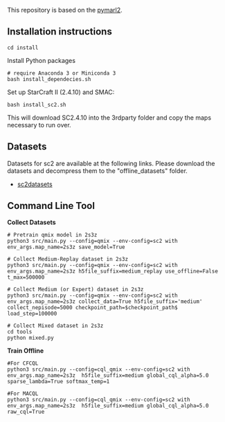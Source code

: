 This repository is based on the [pymarl2](https://github.com/hijkzzz/pymarl2).

## Installation instructions

```shell
cd install
```

Install Python packages

```shell
# require Anaconda 3 or Miniconda 3
bash install_dependecies.sh
```

Set up StarCraft II (2.4.10) and SMAC:

```shell
bash install_sc2.sh
```

This will download SC2.4.10 into the 3rdparty folder and copy the maps necessary to run over.

## Datasets

Datasets for sc2 are available at the following links. Please download the datasets and decompress them to the "offline_datasets" folder.

- [sc2datasets](https://drive.google.com/file/d/1nIRwMrbIy6oJuuIM0okVm6DzDaWpNIqJ/view?usp=share_link)

## Command Line Tool

**Collect Datasets**

```shell
# Pretrain qmix model in 2s3z
python3 src/main.py --config=qmix --env-config=sc2 with env_args.map_name=2s3z save_model=True
```

```shell
# Collect Medium-Replay dataset in 2s3z
python3 src/main.py --config=qmix --env-config=sc2 with env_args.map_name=2s3z h5file_suffix=medium_replay use_offline=False t_max=500000 
```

```shell
# Collect Medium (or Expert) dataset in 2s3z
python3 src/main.py --config=qmix --env-config=sc2 with env_args.map_name=2s3z collect_data=True h5file_suffix='medium' collect_nepisode=5000 checkpoint_path=$checkpoint_path$ load_step=100000
```

```shell
# Collect Mixed dataset in 2s3z
cd tools
python mixed.py
```

**Train Offline**

```shell
#For CFCQL
python3 src/main.py --config=cql_qmix --env-config=sc2 with env_args.map_name=2s3z  h5file_suffix=medium global_cql_alpha=5.0  sparse_lambda=True softmax_temp=1
```

```shell
#For MACQL
python3 src/main.py --config=cql_qmix --env-config=sc2 with env_args.map_name=2s3z  h5file_suffix=medium global_cql_alpha=5.0  raw_cql=True
```
